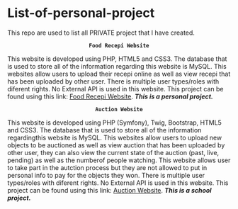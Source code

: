 # List-of-personal-project
This repo are used to list all PRIVATE project that I have created.

<pre><code><div align="center"><b>Food Recepi Website</b></div></code></pre>
This website is developed using PHP, HTML5 and CSS3. The database that is used to store all of the information regarding this website is MySQL. This websites allow users to upload their recepi online as well as view recepi that has been uploaded by other user. There is multiple user types/roles with diferent rights. No External API is used in this website.
This project can be found using this link: [Food Recepi Website](https://github.com/FarihahHamizan/My-Website). _**This is a personal project.**_

<pre><code><div align="center"><b>Auction Website</b></div></code></pre>
This website is developed using PHP (Symfony), Twig, Bootstrap, HTML5 and CSS3. The database that is used to store all of the information regardingthis website is MySQL. This websites allow users to upload new objects to be auctioned as well as view auction that has been uploaded by other user, they can also view the current state of the auction (past, live, pending) as well as the numberof people watching. This website allows user to take part in the autction process but they are not allowed to put in personal info to pay for the objects they won. There is multiple user types/roles with diferent rights. No External API is used in this website.
This project can be found using this link: [Auction Website](https://github.com/FarihahHamizan/Web_Framework_2020). _**This is a school project.**_
